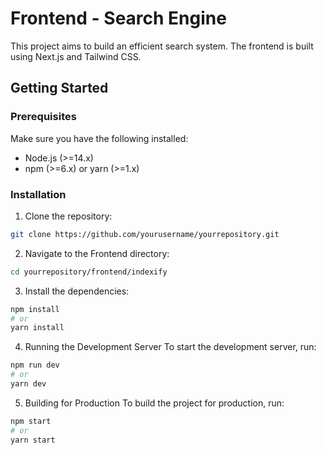 # Frontend - Search Engine

This project aims to build an efficient search system. The frontend is built using Next.js and Tailwind CSS.

## Getting Started

### Prerequisites

Make sure you have the following installed:

- Node.js (>=14.x)
- npm (>=6.x) or yarn (>=1.x)

### Installation

1. Clone the repository:

```sh
git clone https://github.com/yourusername/yourrepository.git
```

2. Navigate to the Frontend directory:

```sh
cd yourrepository/frontend/indexify
```

3. Install the dependencies:

```sh
npm install
# or
yarn install
```

4. Running the Development Server
   To start the development server, run:

```sh
npm run dev
# or
yarn dev
```

5. Building for Production
   To build the project for production, run:

```sh
npm start
# or
yarn start
```
